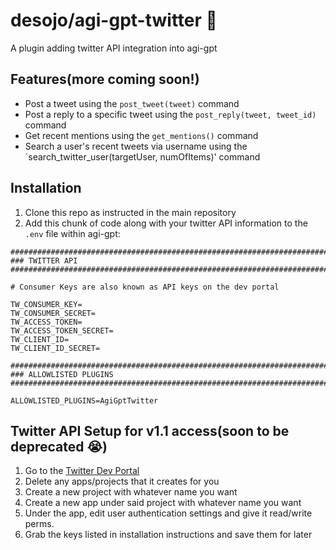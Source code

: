 # desojo/agi-gpt-twitter 🐣

A plugin adding twitter API integration into agi-gpt

## Features(more coming soon!)

- Post a tweet using the `post_tweet(tweet)` command
- Post a reply to a specific tweet using the `post_reply(tweet, tweet_id)` command
- Get recent mentions using the `get_mentions()` command
- Search a user's recent tweets via username using the `search_twitter_user(targetUser, numOfItems)' command

## Installation

1. Clone this repo as instructed in the main repository
2. Add this chunk of code along with your twitter API information to the `.env` file within agi-gpt:

```
################################################################################
### TWITTER API
################################################################################

# Consumer Keys are also known as API keys on the dev portal

TW_CONSUMER_KEY=
TW_CONSUMER_SECRET=
TW_ACCESS_TOKEN=
TW_ACCESS_TOKEN_SECRET=
TW_CLIENT_ID=
TW_CLIENT_ID_SECRET=

################################################################################
### ALLOWLISTED PLUGINS
################################################################################

ALLOWLISTED_PLUGINS=AgiGptTwitter

```

## Twitter API Setup for v1.1 access(soon to be deprecated 😭)

1. Go to the [Twitter Dev Portal](https://developer.twitter.com/en/portal/dashboard)
2. Delete any apps/projects that it creates for you
3. Create a new project with whatever name you want
4. Create a new app under said project with whatever name you want
5. Under the app, edit user authentication settings and give it read/write perms.
6. Grab the keys listed in installation instructions and save them for later
